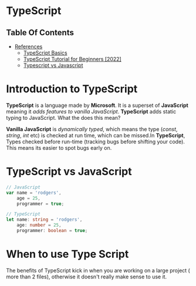 # TypeScript

## Table Of Contents
- [References]()
    - [TypeScript Basics](https://dev.to/pranta07/typescript-basics-3g9i)
    - [TypeScript Tutorial for Beginners [2022]](https://www.youtube.com/watch?v=d56mG7DezGs)
    - [Typescript vs Javascript](https://dev.to/jordandev/typescript-vs-javascript-4iee)

# Introduction to TypeScript
__TypeScript__ is a language made by __Microsoft__. It is a superset of __JavaScript__ meaning it _adds features to vanilla JavaScript_. __TypeScript__ adds static typing to JavaScript. What the does this mean?

__Vanilla JavaScript__ is _dynamically typed_, which means the type (_const_, _string_, _int_ etc) is checked at run time, which can be missed.In __TypeScript__, Types checked before run-time (tracking bugs before shifting your code). This means its easier to spot bugs early on.

# TypeScript vs JavaScript
```js
// JavaScript
var name = 'rodgers',
    age = 25,
    programmer = true;
```

```ts
// TypeScript
let name: string = 'rodgers',
    age: number = 25,
    programmer: boolean = true;
```

# When to use Type Script
The benefits of TypeScript kick in when you are working on a large project ( more than 2 files), otherwise it doesn't really make sense to use it.